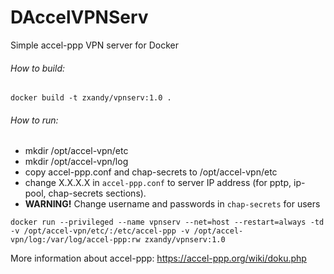# DAccelVPNServ
Simple accel-ppp VPN server for Docker

###### How to build:
 
``
 docker build -t zxandy/vpnserv:1.0 .
``

###### How to run:

- mkdir /opt/accel-vpn/etc
- mkdir /opt/accel-vpn/log
- copy accel-ppp.conf and chap-secrets to /opt/accel-vpn/etc
- change X.X.X.X in `accel-ppp.conf` to server IP address (for pptp, ip-pool, chap-secrets sections).
- **WARNING!** Change username and passwords in `chap-secrets` for users
 
``
 docker run --privileged --name vpnserv --net=host --restart=always -td -v /opt/accel-vpn/etc/:/etc/accel-ppp -v /opt/accel-vpn/log:/var/log/accel-ppp:rw zxandy/vpnserv:1.0
``

More information about accel-ppp: https://accel-ppp.org/wiki/doku.php
